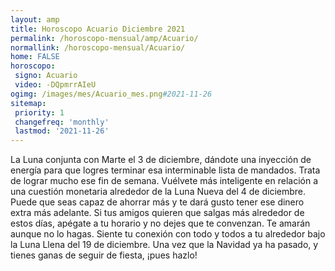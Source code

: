 ```yaml
---
layout: amp
title: Horoscopo Acuario Diciembre 2021 
permalink: /horoscopo-mensual/amp/Acuario/
normallink: /horoscopo-mensual/Acuario/
home: FALSE
horoscopo:
 signo: Acuario
 video: -DQpmrrAIeU
ogimg: /images/mes/Acuario_mes.png#2021-11-26
sitemap:
 priority: 1
 changefreq: 'monthly'
 lastmod: '2021-11-26'
---
```



La Luna conjunta con Marte el 3 de diciembre, dándote una inyección de energía para que logres terminar esa interminable lista de mandados. Trata de lograr mucho ese fin de semana. Vuélvete más inteligente en relación a una cuestión monetaria alrededor de la Luna Nueva del 4 de diciembre. Puede que seas capaz de ahorrar más y te dará gusto tener ese dinero extra más adelante. Si tus amigos quieren que salgas más alrededor de estos días, apégate a tu horario y no dejes que te convenzan. Te amarán aunque no lo hagas. Siente tu conexión con todo y todos a tu alrededor bajo la Luna Llena del 19 de diciembre. Una vez que la Navidad ya ha pasado, y tienes ganas de seguir de fiesta, ¡pues hazlo!